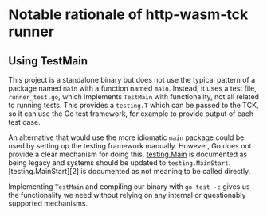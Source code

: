 # Notable rationale of http-wasm-tck runner

## Using TestMain

This project is a standalone binary but does not use the typical pattern of a
package named `main` with a function named `main`. Instead, it uses a test file,
`runner_test.go`, which implements `TestMain` with functionality, not all
related to running tests. This provides a `testing.T` which can be passed to
the TCK, so it can use the Go test framework, for example to provide output of
each test case.

An alternative that would use the more idiomatic `main` package could
be used by setting up the testing framework manually. However, Go does not
provide a clear mechanism for doing this. [testing.Main][1] is documented as
being legacy and systems should be updated to `testing.MainStart`.
[testing.MainStart][2] is documented as not meaning to be called directly.

Implementing `TestMain` and compiling our binary with `go test -c` gives us
the functionality we need without relying on any internal or questionably
supported mechanisms.

[1]: https://pkg.go.dev/testing#Main
[1]: https://pkg.go.dev/testing#MainStart
[3]: ./runner_test.go
[4]: ./RATIONALE.md
